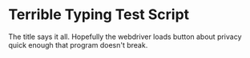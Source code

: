 # Terrible Typing Test Script
The title says it all. Hopefully the webdriver loads button about privacy quick enough that program doesn't break.
